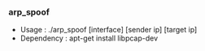 ### arp_spoof
 * Usage : ./arp_spoof [interface] [sender ip] [target ip]
 * Dependency : apt-get install libpcap-dev
